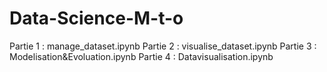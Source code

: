 # Data-Science-M-t-o

Partie 1 : manage_dataset.ipynb
Partie 2 : visualise_dataset.ipynb
Partie 3 : Modelisation&Evoluation.ipynb
Partie 4 : Datavisualisation.ipynb
